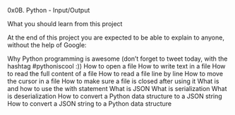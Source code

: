0x0B. Python - Input/Output

What you should learn from this project

At the end of this project you are expected to be able to explain to anyone, without the help of Google:

Why Python programming is awesome (don’t forget to tweet today, with the hashtag #pythoniscool :))
How to open a file
How to write text in a file
How to read the full content of a file
How to read a file line by line
How to move the cursor in a file
How to make sure a file is closed after using it
What is and how to use the with statement
What is JSON
What is serialization
What is deserialization
How to convert a Python data structure to a JSON string
How to convert a JSON string to a Python data structure

